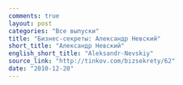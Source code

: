 ```yaml
---
comments: true
layout: post
categories: "Все выпуски"
title: "Бизнес-секреты: Александр Невский"
short_title: "Александр Невский"
english_short_title: "Aleksandr-Nevskiy"
source_link: "http://tinkov.com/bizsekrety/62"
date: "2010-12-20"
---
```

